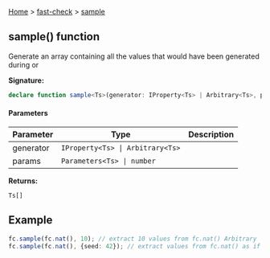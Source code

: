 [Home](/) &gt; [fast-check](../fast-check.md) &gt; [sample](sample.md)

## sample() function

Generate an array containing all the values that would have been generated during  or 

<b>Signature:</b>

```typescript
declare function sample<Ts>(generator: IProperty<Ts> | Arbitrary<Ts>, params?: Parameters<Ts> | number): Ts[];
```

#### Parameters

|  Parameter | Type | Description |
|  --- | --- | --- |
|  generator | <code>IProperty&lt;Ts&gt; &#124; Arbitrary&lt;Ts&gt;</code> |  |
|  params | <code>Parameters&lt;Ts&gt; &#124; number</code> |  |

<b>Returns:</b>

`Ts[]`

## Example


```typescript
fc.sample(fc.nat(), 10); // extract 10 values from fc.nat() Arbitrary
fc.sample(fc.nat(), {seed: 42}); // extract values from fc.nat() as if we were running fc.assert with seed=42

```


